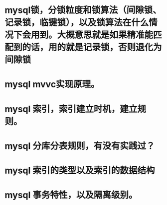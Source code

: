# mysql锁，分锁粒度和锁算法（间隙锁、记录锁，临键锁），以及锁算法在什么情况下会用到。大概意思就是如果精准能匹配到的话，用的就是记录锁，否则退化为间隙锁
# mysql mvvc实现原理。
# mysql 索引，索引建立时机，建立规则。
# mysql 分库分表规则，有没有实践过？
# mysql 索引的类型以及索引的数据结构
# mysql 事务特性，以及隔离级别。